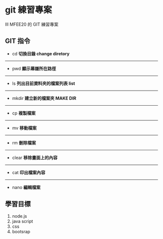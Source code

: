 # git 練習專案

III MFEE20 的 GIT 練習專案

## GIT 指令

- cd **切換目錄 change diretory**

---

- pwd **顯示幕嫌所在路徑**

---

- ls **列出目前資料夾的檔案列表 list**

---

- mkdir **建立新的檔案夾 MAKE DIR**

---

- cp **複製檔案**

---

- mv **移動檔案**

---

- rm **刪除檔案**

---

- clear **移除畫面上的內容**

---

- cat **印出檔案內容**

---

- nano **編輯檔案**

## 學習目標

1. node.js
2. java script
3. css
4. bootsrap
